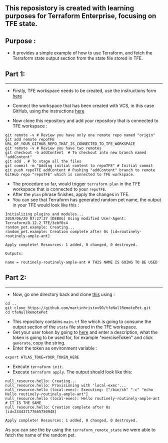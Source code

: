 ## This reposistory is created with learning purposes for Terraform Enterprise, focusing on TFE state.

## Purpose :

- It provides a simple example of how to use Terraform, and fetch the Terraform state output section from the state file stored in TFE.


## Part 1:
----------------------------------
- Firstly, TFE workspace needs to be created, use the instructions form [here](https://www.terraform.io/docs/enterprise/workspaces/index.html)

- Connect the workspace that has been created with VCS, in this case GitHub, using the instructions [here](https://www.terraform.io/docs/enterprise/vcs/index.html)

- Now clone this repository and add your repository that is connected to TFE workspace :
```shell
git remote -v # Review you have only one remote repo named "origin"
git add remote repoTFE URL_OF_YOUR_GITHUB_REPO_THAT_IS_CONNECTED_TO_TFE_WORKSPACE
git remote -v # Review you have two remotes
git checkout -b addContent  # To checkout into new branch named "addContent"
git add . # To stage all the files
git commit -m "Adding initial content to repoTFE" # Initial commit
git push repoTFE addContent # Pushing "addContent" branch to remote GitHub repo "repoTFE" which is connected to TFE workspace.
```
- The procedure so far, would trigger `terraform plan` in the TFE workspace that is connected to your `repoTFE`.
- After the `plan` phrase finishes, apply the changes in TFE.
- You can see that Terraform has generated random pet name, the output in your TFE would look like this :
```shell
Initializing plugins and modules...
2019/06/20 07:27:37 [DEBUG] Using modified User-Agent: Terraform/0.12.2 TFE/3ebf0c4
random_pet.example: Creating...
random_pet.example: Creation complete after 0s [id=routinely-routinely-ample-ant]

Apply complete! Resources: 1 added, 0 changed, 0 destroyed.

Outputs:

name = routinely-routinely-ample-ant # THIS NAME IS GOING TO BE USED
```

## Part 2:
----------------------------------
- Now, go one directory back and clone [this](https://github.com/martinhristov90/tfeNullRemotePet.git) using :
```
cd ..
git clone https://github.com/martinhristov90/tfeNullRemotePet.git
cd tfeNullRemotePet
```
- This repository contains `main.tf` file which is going to consume the output section of the `state` file stored in the TFE workspace.
- Get your user token by going to [here](https://app.terraform.io/app/settings/tokens) and enter a description, what the token is going to be used for, for example "exerciseToken" and click `generate`, copy the string.
- Enter the token as environment variable :
```
export ATLAS_TOKE=YOUR_TOKEN_HERE
```
- Execute `terraform init`.
- Execute `terraform apply`. The output should look like this: 
```shell
null_resource.hello: Creating...
null_resource.hello: Provisioning with 'local-exec'...
null_resource.hello (local-exec): Executing: ["/bin/sh" "-c" "echo Hello routinely-routinely-ample-ant"]
null_resource.hello (local-exec): Hello routinely-routinely-ample-ant # IT IS THE SAME 
null_resource.hello: Creation complete after 0s [id=234437177665750948]

Apply complete! Resources: 1 added, 0 changed, 0 destroyed.
```
As you can see the by using the `terraform_remote_state` we were able to fetch the name of the random pet.

